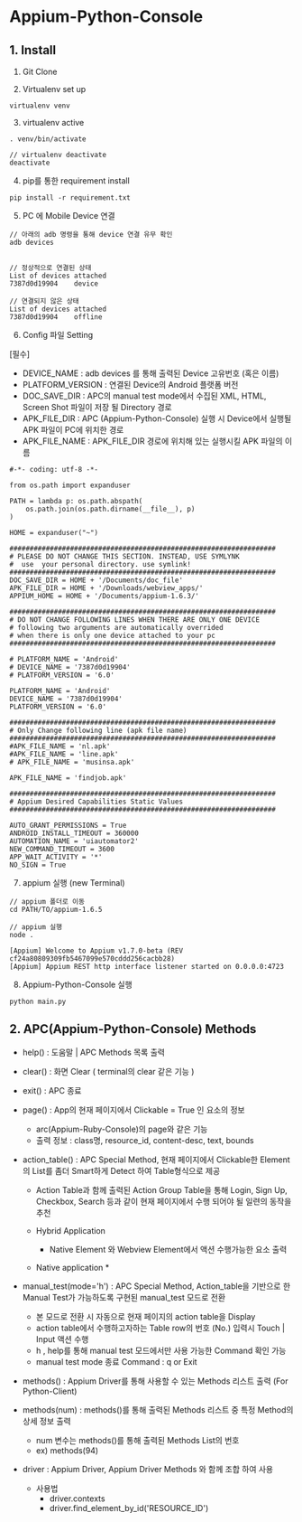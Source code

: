 # Appium-Python-Console

## 1. Install

1) Git Clone

2) Virtualenv set up

```
virtualenv venv
```

3) virtualenv active

```
. venv/bin/activate

// virtualenv deactivate
deactivate
```

4) pip를 통한 requirement install

```
pip install -r requirement.txt
```

5) PC 에 Mobile Device 연결

```
// 아래의 adb 명령을 통해 device 연결 유무 확인
adb devices


// 정상적으로 연결된 상태
List of devices attached
7387d0d19904	device

// 연결되지 않은 상태
List of devices attached
7387d0d19904	offline
```

6) Config 파일 Setting

[필수]
* DEVICE_NAME : adb devices 를 통해 출력된 Device 고유번호 (혹은 이름)
* PLATFORM_VERSION : 연결된 Device의 Android 플랫폼 버전
* DOC_SAVE_DIR : APC의 manual test mode에서 수집된 XML, HTML, Screen Shot 파일이 저장 될 Directory 경로
* APK_FILE_DIR : APC (Appium-Python-Console) 실행 시 Device에서 실행될 APK 파일이 PC에 위치한 경로
* APK_FILE_NAME : APK_FILE_DIR 경로에 위치해 있는 실행시킬 APK 파일의 이름

```
#-*- coding: utf-8 -*-

from os.path import expanduser

PATH = lambda p: os.path.abspath(
    os.path.join(os.path.dirname(__file__), p)
)

HOME = expanduser("~")

##################################################################
# PLEASE DO NOT CHANGE THIS SECTION. INSTEAD, USE SYMLYNK
#  use  your personal directory. use symlink!
##################################################################
DOC_SAVE_DIR = HOME + '/Documents/doc_file'
APK_FILE_DIR = HOME + '/Downloads/webview_apps/'
APPIUM_HOME = HOME + '/Documents/appium-1.6.3/'

##################################################################
# DO NOT CHANGE FOLLOWING LINES WHEN THERE ARE ONLY ONE DEVICE
# following two arguments are automatically overrided
# when there is only one device attached to your pc
##################################################################

# PLATFORM_NAME = 'Android'
# DEVICE_NAME = '7387d0d19904'
# PLATFORM_VERSION = '6.0'

PLATFORM_NAME = 'Android'
DEVICE_NAME = '7387d0d19904'
PLATFORM_VERSION = '6.0'

##################################################################
# Only Change following line (apk file name)
##################################################################
#APK_FILE_NAME = 'nl.apk'
#APK_FILE_NAME = 'line.apk'
# APK_FILE_NAME = 'musinsa.apk'

APK_FILE_NAME = 'findjob.apk'

##################################################################
# Appium Desired Capabilities Static Values
##################################################################

AUTO_GRANT_PERMISSIONS = True
ANDROID_INSTALL_TIMEOUT = 360000
AUTOMATION_NAME = 'uiautomator2'
NEW_COMMAND_TIMEOUT = 3600
APP_WAIT_ACTIVITY = '*'
NO_SIGN = True
```



7) appium 실행 (new Terminal)
```
// appium 폴더로 이동
cd PATH/TO/appium-1.6.5

// appium 실행
node .

[Appium] Welcome to Appium v1.7.0-beta (REV cf24a80809309fb5467099e570cddd256cacbb28)
[Ap﻿pium] Appium REST http interface listener started on 0.0.0.0:4723
```

8) Appium-Python-Console 실행

```
python main.py
```



## 2. APC(Appium-Python-Console) Methods

* help() : 도움말 | APC Methods 목록 출력
* clear() : 화면 Clear ( terminal의 clear 같은 기능 )
* exit() : APC 종료
* page() : App의 현재 페이지에서 Clickable = True 인 요소의 정보
  * arc(Appium-Ruby-Console)의 page와 같은 기능
  * 출력 정보 : class명, resource_id, content-desc, text, bounds
* action_table() : APC Special Method, 현재 페이지에서 Clickable한 Element의 List를 좀더 Smart하게 Detect 하여 Table형식으로 제공
  * Action Table과 함께 출력된 Action Group Table을 통해 Login, Sign Up, Checkbox, Search 등과 같이 현재 페이지에서 수행 되어야 될 일련의 동작을 추천
  * Hybrid Application
    * Native Element 와 Webview Element에서 액션 수행가능한 요소 출력

  * Native application
    *

* manual_test(mode='h') : APC Special Method, Action_table을 기반으로 한 Manual Test가 가능하도록 구현된 manual_test 모드로 전환
  * 본 모드로 전환 시 자동으로 현재 페이지의 action table을 Display
  * action table에서 수행하고자하는 Table row의 번호 (No.) 입력시 Touch | Input 액션 수행
  * h , help를 통해 manual test 모드에서만 사용 가능한 Command 확인 가능
  * manual test mode 종료 Command : q or Exit

* methods() : Appium Driver를 통해 사용할 수 있는 Methods 리스트 출력 (For Python-Client)
* methods(num) : methods()를 통해 출력된 Methods 리스트 중 특정 Method의 상세 정보 출력
  * num 변수는 methods()를 통해 출력된 Methods List의 번호
  * ex) methods(94)

* driver : Appium Driver, Appium Driver Methods 와 함께 조합 하여 사용
  * 사용법
    * driver.contexts
    * driver.find_element_by_id('RESOURCE_ID')
